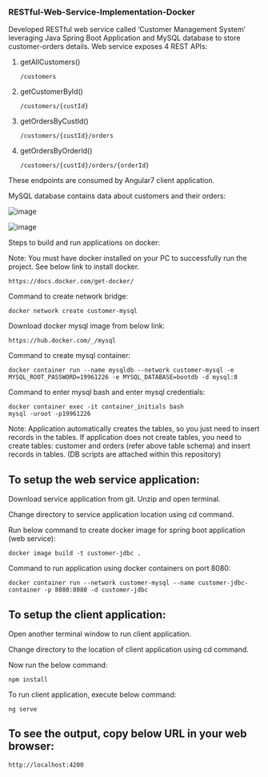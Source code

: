 ### RESTful-Web-Service-Implementation-Docker

Developed RESTful web service called ‘Customer Management System’ leveraging Java Spring Boot Application and MySQL database to store customer-orders details. Web service exposes 4 REST APIs:

1.	getAllCustomers() 
    
        /customers

2.	getCustomerById()

        /customers/{custId}

3.	getOrdersByCustId()

        /customers/{custId}/orders

4.	getOrdersByOrderId()

        /customers/{custId}/orders/{orderId}

These endpoints are consumed by Angular7 client application.

MySQL database contains data about customers and their orders:

![image](https://user-images.githubusercontent.com/94254884/146081368-fec1b530-ad49-4e53-a915-f12d6b9a6814.png)

![image](https://user-images.githubusercontent.com/94254884/146081427-f59a8baf-2549-4305-933f-8e1302db476f.png)


Steps to build and run applications on docker:

Note: You must have docker installed on your PC to successfully run the project. See below link to install docker.

    https://docs.docker.com/get-docker/

Command to create network bridge: 	

    docker network create customer-mysql

Download docker mysql image from below link:

    https://hub.docker.com/_/mysql
    
Command to create mysql container:

    docker container run --name mysqldb --network customer-mysql -e MYSQL_ROOT_PASSWORD=19961226 -e MYSQL_DATABASE=bootdb -d mysql:8

Command to enter mysql bash and enter mysql credentials:

    docker container exec -it container_initials bash
    mysql -uroot -p19961226

Note: Application automatically creates the tables, so you just need to insert records in the tables. If application does not create tables, you need to create tables: customer and orders (refer above table schema) and insert records in tables. (DB scripts are attached within this repository)

## To setup the web service application:

Download service application from git. Unzip and open terminal. 

Change directory to service application location using cd command.

Run below command to create docker image for spring boot application (web service):

    docker image build -t customer-jdbc .

Command to run application using docker containers on port 8080:

    docker container run --network customer-mysql --name customer-jdbc-container -p 8080:8080 -d customer-jdbc
    
## To setup the client application: 

Open another terminal window to run client application.

Change directory to the location of client application using cd command.

Now run the below command:  

    npm install
 
To run client application, execute below command: 

    ng serve

## To see the output, copy below URL in your web browser:

    http://localhost:4200












